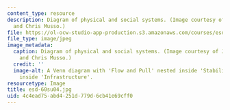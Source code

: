 ```yaml
---
content_type: resource
description: Diagram of physical and social systems. (Image courtesy of Joel Cutcher-Gershenfeld
  and Chris Musso.)
file: https://ol-ocw-studio-app-production.s3.amazonaws.com/courses/esd-60-lean-six-sigma-processes-summer-2004/4c4ead75abd4251d779d6cb41e69cff0_esd-60su04.jpg
file_type: image/jpeg
image_metadata:
  caption: Diagram of physical and social systems. (Image courtesy of Joel Cutcher-Gershenfeld
    and Chris Musso.)
  credit: ''
  image-alt: A Venn diagram with 'Flow and Pull' nested inside 'Stability', nested
    inside 'Infrastructure'.
resourcetype: Image
title: esd-60su04.jpg
uid: 4c4ead75-abd4-251d-779d-6cb41e69cff0
---
```

